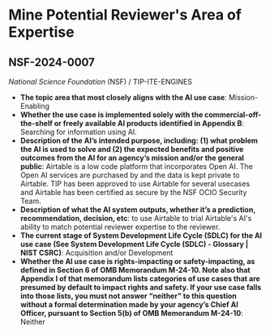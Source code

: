# Mine Potential Reviewer's Area of Expertise
## NSF-2024-0007
_National Science Foundation_ (NSF) / TIP-ITE-ENGINES


+ **The topic area that most closely aligns with the AI use case**: Mission-Enabling
+ **Whether the use case is implemented solely with the commercial-off-the-shelf or freely available AI products identified in Appendix B**: Searching for information using AI.
+ **Description of the AI’s intended purpose, including: (1) what problem the AI is used to solve and (2) the expected benefits and positive outcomes from the AI for an agency’s mission and/or the general public**: Airtable is a low code platform that incorporates Open AI.  The Open AI services are purchased by and the data is kept private to Airtable.  TIP has been approved to use Airtable for several usecases and Airtable has been certified as secure by the NSF OCIO Security Team.
+ **Description of what the AI system outputs, whether it’s a prediction, recommendation, decision, etc**: to use Airtable to trial Airtable's AI's ability to match potential reviewer expertise to the reviewer.
+ **The current stage of System Development Life Cycle (SDLC) for the AI use case (See System Development Life Cycle (SDLC) - Glossary | NIST CSRC)**: Acquisition and/or Development
+ **Whether the AI use case is rights-impacting or safety-impacting, as defined in Section 6 of OMB Memorandum M-24-10. Note also that Appendix I of that memorandum lists categories of use cases that are presumed by default to impact rights and safety. If your use case falls into those lists, you must not answer “neither” to this question without a formal determination made by your agency’s Chief AI Officer, pursuant to Section 5(b) of OMB Memorandum M-24-10**: Neither